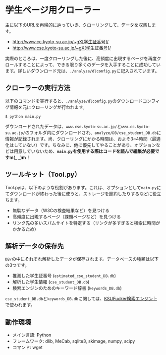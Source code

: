 学生ページ用クローラー
====
主に以下のURLを再帰的に辿っていき、クローリングして、データを収集します。

- http://www.cc.kyoto-su.ac.jp/~gX[学生証番号]/
- http://www.cse.kyoto-su.ac.jp/~gX[学生証番号]/

実際のところは、一度クローリングした後に、高頻度に出現するページを再度クロールすることによって、できる限り多くのデータを入手することに成功しています。詳しいダウンロード元は、`./analyze/dlconfig.py`に記入されています。

## クローラーの実行方法
以下のコマンドを実行すると、`./analyze/dlconfig.py`のダウンロードコンフィグ情報を元にクローリングが行われます。

	$ python main.py

ダウンロードされたデータは、`www.cse.kyoto-su.ac.jp/`と`www.cc.kyoto-su.ac.jp/`のフォルダ内にダウンロードされ、`analyze/DB/cse_student_DB.db`に情報が記録されます。尚、クローリングにかかる時間は、およそ3~4時間（最適化はしていない）です。ちなみに、他に優先してやることがあり、オプションなどは用意していないため、**`main.py`を使用する際はコードを読んで編集が必要ですm(_ _)m！**

## ツールキット（Tool.py）
Tool.pyは、以下のような役割があります。これは、オプションとして`main.py`にてダウンロードが終わった後に使うと、ストレージを節約したりするなどに役立ちます。

- 無駄なデータ（W3Cの検査結果など）を見つける
- 高頻度に出現するページ（課題ページなど）を見つける
- リンク先の多いスパムサイトを特定する（リンクが多すぎると検索に時間がかかるため）

## 解析データの保存先
`DB/`の中にそれぞれ解析したデータが保存されます。データベースの種類は以下の3つです。

- 推測した学生証番号 (`estimated_cse_student_DB.db`)
- 解析した学生情報 (`cse_student_DB.db`)
- 検索エンジンのためのキーワード辞書 (`keywords_DB.db`)

`cse_student_DB.db`と`keywords_DB.db`に関しては、[KSUFucker検索エンジン](https://github.com/supertask/KSUFucker)上で使われます。

## 動作環境
- メイン言語: Python
- フレームワーク: dlib, MeCab, sqlite3, skimage, numpy, scipy
- コマンド: wget

